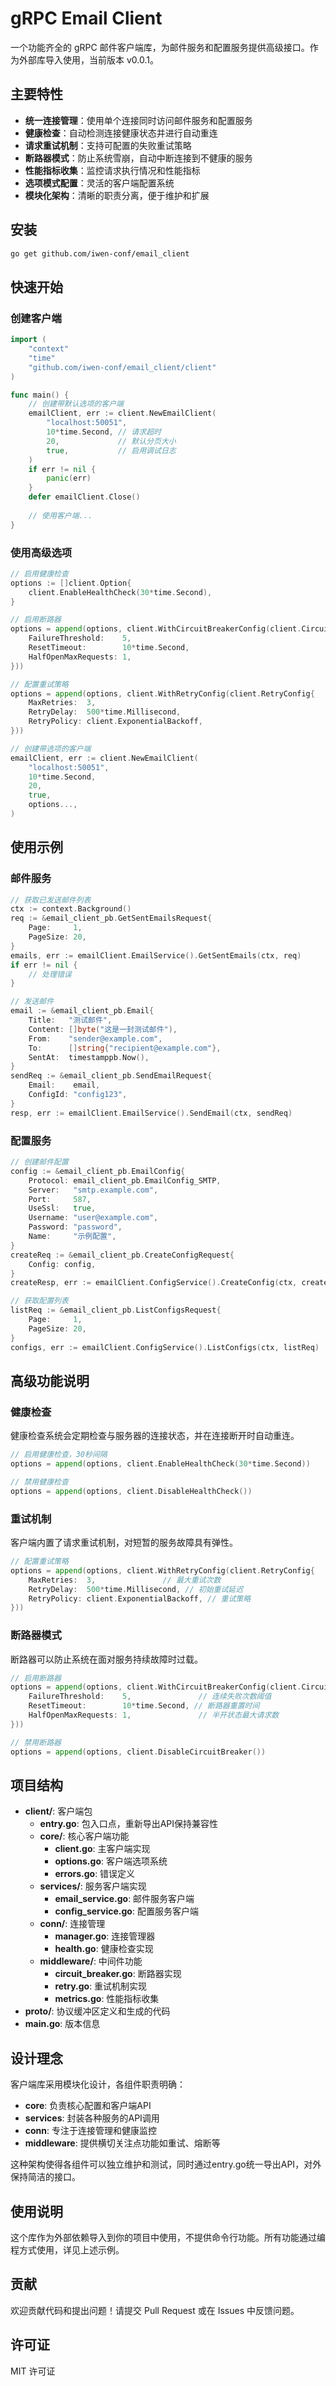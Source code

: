 # gRPC Email Client

一个功能齐全的 gRPC 邮件客户端库，为邮件服务和配置服务提供高级接口。作为外部库导入使用，当前版本 v0.0.1。

## 主要特性

- **统一连接管理**：使用单个连接同时访问邮件服务和配置服务
- **健康检查**：自动检测连接健康状态并进行自动重连
- **请求重试机制**：支持可配置的失败重试策略
- **断路器模式**：防止系统雪崩，自动中断连接到不健康的服务
- **性能指标收集**：监控请求执行情况和性能指标
- **选项模式配置**：灵活的客户端配置系统
- **模块化架构**：清晰的职责分离，便于维护和扩展

## 安装

```bash
go get github.com/iwen-conf/email_client
```

## 快速开始

### 创建客户端

```go
import (
    "context"
    "time"
    "github.com/iwen-conf/email_client/client"
)

func main() {
    // 创建带默认选项的客户端
    emailClient, err := client.NewEmailClient(
        "localhost:50051",
        10*time.Second, // 请求超时
        20,             // 默认分页大小
        true,           // 启用调试日志
    )
    if err != nil {
        panic(err)
    }
    defer emailClient.Close()
    
    // 使用客户端...
}
```

### 使用高级选项

```go
// 启用健康检查
options := []client.Option{
    client.EnableHealthCheck(30*time.Second),
}

// 启用断路器
options = append(options, client.WithCircuitBreakerConfig(client.CircuitBreakerConfig{
    FailureThreshold:    5,
    ResetTimeout:        10*time.Second,
    HalfOpenMaxRequests: 1,
}))

// 配置重试策略
options = append(options, client.WithRetryConfig(client.RetryConfig{
    MaxRetries:  3,
    RetryDelay:  500*time.Millisecond,
    RetryPolicy: client.ExponentialBackoff,
}))

// 创建带选项的客户端
emailClient, err := client.NewEmailClient(
    "localhost:50051", 
    10*time.Second, 
    20, 
    true, 
    options...,
)
```

## 使用示例

### 邮件服务

```go
// 获取已发送邮件列表
ctx := context.Background()
req := &email_client_pb.GetSentEmailsRequest{
    Page:     1,
    PageSize: 20,
}
emails, err := emailClient.EmailService().GetSentEmails(ctx, req)
if err != nil {
    // 处理错误
}

// 发送邮件
email := &email_client_pb.Email{
    Title:   "测试邮件",
    Content: []byte("这是一封测试邮件"),
    From:    "sender@example.com",
    To:      []string{"recipient@example.com"},
    SentAt:  timestamppb.Now(),
}
sendReq := &email_client_pb.SendEmailRequest{
    Email:    email,
    ConfigId: "config123",
}
resp, err := emailClient.EmailService().SendEmail(ctx, sendReq)
```

### 配置服务

```go
// 创建邮件配置
config := &email_client_pb.EmailConfig{
    Protocol: email_client_pb.EmailConfig_SMTP,
    Server:   "smtp.example.com",
    Port:     587,
    UseSsl:   true,
    Username: "user@example.com",
    Password: "password",
    Name:     "示例配置",
}
createReq := &email_client_pb.CreateConfigRequest{
    Config: config,
}
createResp, err := emailClient.ConfigService().CreateConfig(ctx, createReq)

// 获取配置列表
listReq := &email_client_pb.ListConfigsRequest{
    Page:     1,
    PageSize: 20,
}
configs, err := emailClient.ConfigService().ListConfigs(ctx, listReq)
```

## 高级功能说明

### 健康检查

健康检查系统会定期检查与服务器的连接状态，并在连接断开时自动重连。

```go
// 启用健康检查，30秒间隔
options = append(options, client.EnableHealthCheck(30*time.Second))

// 禁用健康检查
options = append(options, client.DisableHealthCheck())
```

### 重试机制

客户端内置了请求重试机制，对短暂的服务故障具有弹性。

```go
// 配置重试策略
options = append(options, client.WithRetryConfig(client.RetryConfig{
    MaxRetries:  3,               // 最大重试次数
    RetryDelay:  500*time.Millisecond, // 初始重试延迟
    RetryPolicy: client.ExponentialBackoff, // 重试策略
}))
```

### 断路器模式

断路器可以防止系统在面对服务持续故障时过载。

```go
// 启用断路器
options = append(options, client.WithCircuitBreakerConfig(client.CircuitBreakerConfig{
    FailureThreshold:    5,               // 连续失败次数阈值
    ResetTimeout:        10*time.Second, // 断路器重置时间
    HalfOpenMaxRequests: 1,               // 半开状态最大请求数
}))

// 禁用断路器
options = append(options, client.DisableCircuitBreaker())
```

## 项目结构

- **client/**: 客户端包
  - **entry.go**: 包入口点，重新导出API保持兼容性
  - **core/**: 核心客户端功能
    - **client.go**: 主客户端实现
    - **options.go**: 客户端选项系统
    - **errors.go**: 错误定义
  - **services/**: 服务客户端实现
    - **email_service.go**: 邮件服务客户端
    - **config_service.go**: 配置服务客户端
  - **conn/**: 连接管理
    - **manager.go**: 连接管理器
    - **health.go**: 健康检查实现
  - **middleware/**: 中间件功能
    - **circuit_breaker.go**: 断路器实现
    - **retry.go**: 重试机制实现
    - **metrics.go**: 性能指标收集
- **proto/**: 协议缓冲区定义和生成的代码
- **main.go**: 版本信息

## 设计理念

客户端库采用模块化设计，各组件职责明确：

- **core**: 负责核心配置和客户端API
- **services**: 封装各种服务的API调用
- **conn**: 专注于连接管理和健康监控
- **middleware**: 提供横切关注点功能如重试、熔断等

这种架构使得各组件可以独立维护和测试，同时通过entry.go统一导出API，对外保持简洁的接口。

## 使用说明

这个库作为外部依赖导入到你的项目中使用，不提供命令行功能。所有功能通过编程方式使用，详见上述示例。

## 贡献

欢迎贡献代码和提出问题！请提交 Pull Request 或在 Issues 中反馈问题。

## 许可证

MIT 许可证 